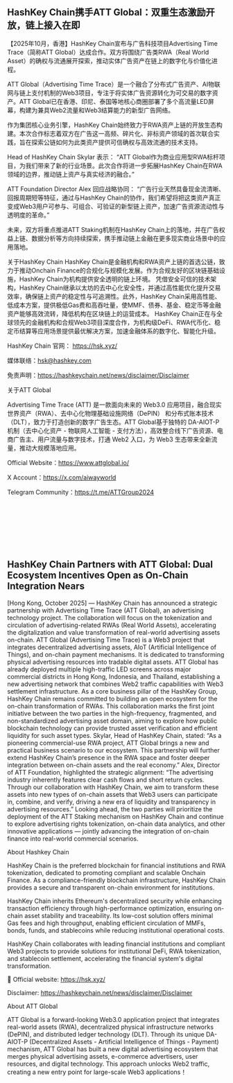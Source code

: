 ## HashKey Chain携手ATT Global：双重生态激励开放，链上接入在即

【2025年10月，香港】HashKey Chain宣布与广告科技项目Advertising Time Trace（简称ATT Global）达成合作。双方将围绕广告类RWA（Real World Asset）的确权与流通展开探索，推动实体广告资产在链上的数字化与价值化进程。

ATT Global（Advertising Time Trace）是一个融合了分布式广告资产、AI物联网与链上支付机制的Web3项目，专注于将实体广告资源转化为可交易的数字资产。ATT Global已在香港、印尼、泰国等地核心商圈部署了多个高流量LED屏幕，构建为兼具Web2流量和Web3结算能力的新型广告网络。

作为集团核心业务引擎，HashKey Chain始终致力于RWA资产上链的开放生态构建。本次合作标志着双方在广告这一高频、碎片化、非标资产领域的首次联合实践，旨在探索公链如何为此类资产提供可信确权与高效流通的技术支持。

Head of HashKey Chain Skylar 表示：
“ATT Global作为商业应用型RWA标杆项目，为我们带来了新的行业场景。此次合作将进一步拓展HashKey Chain在RWA领域的边界，推动链上资产与真实经济的融合。”

ATT Foundation Director Alex 回应战略协同：
“广告行业天然具备现金流清晰、回报周期短等特征，通过与HashKey Chain的协作，我们希望将把这类资产真正变成Web3用户可参与、可组合、可验证的新型链上资产，加速广告资源流动性与透明度的革命。”

未来，双方将重点推进ATT Staking机制在HashKey Chain上的落地，并在广告权益上链、数据分析等方向持续探索，携手推动链上金融在更多现实商业场景中的应用落地。


关于HashKey Chain
HashKey Chain是金融机构和RWA资产上链的首选公链，致力于推动Onchain Finance的合规化与规模化发展。作为合规友好的区块链基础设施，HashKey Chain为机构提供安全透明的链上环境。
凭借安全可信的技术架构，HashKey Chain继承以太坊的去中心化安全性，并通过高性能优化提升交易效率，确保链上资产的稳定性与可追溯性。此外，HashKey Chain采用高性能、低成本方案，提供极低Gas费和高吞吐量，使MMF、债券、基金、稳定币等金融资产能够高效流转，降低机构在区块链上的运营成本。
HashKey Chain正在与全球领先的金融机构和合规Web3项目深度合作，为机构级DeFi、RWA代币化、稳定币结算等应用场景提供最优解决方案，加速金融体系的数字化、智能化升级。

HashKey Chain 官网： https://hsk.xyz/

媒体联络：hsk@hashkey.com

免责声明：https://hashkeychain.net/news/disclaimer/Disclaimer

关于ATT  Global

Advertising Time Trace (ATT) 是一款面向未来的 Web3.0 应用项目，融合现实世界资产（RWA）、去中心化物理基础设施网络（DePIN） 和分布式账本技术（DLT），致力于打造创新的数字广告生态。ATT Global基于独特的 DA-AIOT-P 机制（去中心化资产 - 物联网人工智能 - 支付方法），高效整合线下广告资源、电商广告主、用户流量与数字技术，打通 Web2 入口，为 Web3 生态带来全新流量，推动大规模落地应用。

Official Website：https://www.attglobal.io/

X Account：https://x.com/aiwayworld

Telegram Community：https://t.me/ATTGroup2024


<br></br>
<br></br>
<br></br>


## HashKey Chain Partners with ATT Global: Dual Ecosystem Incentives Open as On-Chain Integration Nears

[Hong Kong, October 2025] — HashKey Chain has announced a strategic partnership with Advertising Time Trace (ATT Global), an advertising technology project. The collaboration will focus on the tokenization and circulation of advertising-related RWAs (Real World Assets), accelerating the digitalization and value transformation of real-world advertising assets on-chain.
ATT Global (Advertising Time Trace) is a Web3 project that integrates decentralized advertising assets, AIoT (Artificial Intelligence of Things), and on-chain payment mechanisms. It is dedicated to transforming physical advertising resources into tradable digital assets. ATT Global has already deployed multiple high-traffic LED screens across major commercial districts in Hong Kong, Indonesia, and Thailand, establishing a new advertising network that combines Web2 traffic capabilities with Web3 settlement infrastructure.
As a core business pillar of the HashKey Group, HashKey Chain remains committed to building an open ecosystem for the on-chain transformation of RWAs. This collaboration marks the first joint initiative between the two parties in the high-frequency, fragmented, and non-standardized advertising asset domain, aiming to explore how public blockchain technology can provide trusted asset verification and efficient liquidity for such asset types.
Skylar, Head of HashKey Chain, stated:
“As a pioneering commercial-use RWA project, ATT Global brings a new and practical business scenario to our ecosystem. This partnership will further extend HashKey Chain’s presence in the RWA space and foster deeper integration between on-chain assets and the real economy.”
Alex, Director of ATT Foundation, highlighted the strategic alignment:
“The advertising industry inherently features clear cash flows and short return cycles. Through our collaboration with HashKey Chain, we aim to transform these assets into new types of on-chain assets that Web3 users can participate in, combine, and verify, driving a new era of liquidity and transparency in advertising resources.”
Looking ahead, the two parties will prioritize the deployment of the ATT Staking mechanism on HashKey Chain and continue to explore advertising rights tokenization, on-chain data analytics, and other innovative applications — jointly advancing the integration of on-chain finance into real-world commercial scenarios.

About Hashkey Chain

HashKey Chain is the preferred blockchain for financial institutions and RWA tokenization, dedicated to promoting compliant and scalable Onchain Finance. As a compliance-friendly blockchain infrastructure, HashKey Chain provides a secure and transparent on-chain environment for institutions.

HashKey Chain inherits Ethereum's decentralized security while enhancing transaction efficiency through high-performance optimization, ensuring on-chain asset stability and traceability. Its low-cost solution offers minimal Gas fees and high throughput, enabling efficient circulation of MMFs, bonds, funds, and stablecoins while reducing institutional operational costs.

HashKey Chain collaborates with leading financial institutions and compliant Web3 projects to provide solutions for institutional DeFi, RWA tokenization, and stablecoin settlement, accelerating the financial system's digital transformation.

🔗 Official website: https://hsk.xyz/

Disclaimer: https://hashkeychain.net/news/disclaimer/Disclaimer


About ATT Global

ATT Global is a forward-looking Web3.0 application project that integrates real-world assets (RWA), decentralized physical infrastructure networks (DePIN), and distributed ledger technology (DLT). Through its unique DA-AIOT-P (Decentralized Assets - Artificial Intelligence of Things - Payment) mechanism, ATT Global has built a new digital advertising ecosystem that merges physical advertising assets, e-commerce advertisers, user resources, and digital technology. This approach unlocks Web2 traffic, creating a new entry point for large-scale Web3 applications！
